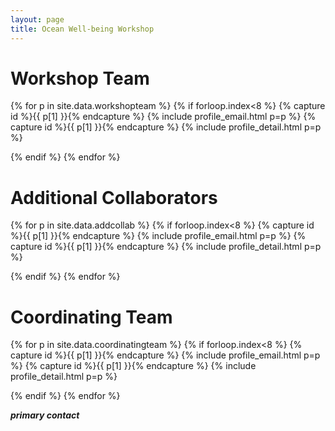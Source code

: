 ```yaml
---
layout: page
title: Ocean Well-being Workshop
---
```


# Workshop Team

{% for p in site.data.workshopteam %} {% if forloop.index<8 %}
{% capture id %}{{ p[1] }}{% endcapture %} {% include profile_email.html p=p %}
{% capture id %}{{ p[1] }}{% endcapture %} {% include profile_detail.html p=p %}

{% endif %} {% endfor %}

# Additional Collaborators

{% for p in site.data.addcollab %} {% if forloop.index<8 %}
{% capture id %}{{ p[1] }}{% endcapture %} {% include profile_email.html p=p %}
{% capture id %}{{ p[1] }}{% endcapture %} {% include profile_detail.html p=p %}

{% endif %} {% endfor %}

# Coordinating Team


{% for p in site.data.coordinatingteam %} {% if forloop.index<8 %}
{% capture id %}{{ p[1] }}{% endcapture %} {% include profile_email.html p=p %}
{% capture id %}{{ p[1] }}{% endcapture %} {% include profile_detail.html p=p %}

{% endif %} {% endfor %}

**_primary contact_**
